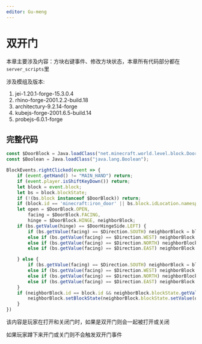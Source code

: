 ```yaml
---
editor: Gu-meng
---
```

# 双开门
本章主要涉及内容：方块右键事件、修改方块状态，本章所有代码部分都在`server_scripts`里

涉及模组及版本:
1. jei-1.20.1-forge-15.3.0.4
2. rhino-forge-2001.2.2-build.18
3. architectury-9.2.14-forge
4. kubejs-forge-2001.6.5-build.14
5. probejs-6.0.1-forge

## 完整代码
```js
const $DoorBlock = Java.loadClass("net.minecraft.world.level.block.DoorBlock");
const $Boolean = Java.loadClass("java.lang.Boolean");

BlockEvents.rightClicked(event => {
    if (event.getHand() != "MAIN_HAND") return;
    if (event.player.isShiftKeyDown()) return;
    let block = event.block;
    let bs = block.blockState;
    if (!(bs.block instanceof $DoorBlock)) return;
    if (block.id == 'minecraft:iron_door' || bs.block.idLocation.namespace == "create") return;
    let open = $DoorBlock.OPEN,
        facing = $DoorBlock.FACING,
        hinge = $DoorBlock.HINGE, neighborBlock;
    if (bs.getValue(hinge) == $DoorHingeSide.LEFT) {
        if (bs.getValue(facing) == $Direction.SOUTH) neighborBlock = block.west;
        else if (bs.getValue(facing) == $Direction.WEST) neighborBlock = block.north;
        else if (bs.getValue(facing) == $Direction.NORTH) neighborBlock = block.east;
        else if (bs.getValue(facing) == $Direction.EAST) neighborBlock = block.south;

    } else {
        if (bs.getValue(facing) == $Direction.SOUTH) neighborBlock = block.east;
        else if (bs.getValue(facing) == $Direction.WEST) neighborBlock = block.south;
        else if (bs.getValue(facing) == $Direction.NORTH) neighborBlock = block.west;
        else if (bs.getValue(facing) == $Direction.EAST) neighborBlock = block.north;
    }
    if (neighborBlock.id == block.id && neighborBlock.blockState.getValue(hinge) != bs.getValue(hinge)) {
        neighborBlock.setBlockState(neighborBlock.blockState.setValue(open, !bs.getValue(open) ? $Boolean.TRUE : $Boolean.FALSE), 3)
    }
})
```
该内容是玩家在打开和关闭门时，如果是双开门则会一起被打开或关闭

如果玩家蹲下来开门或关门则不会触发双开门事件
